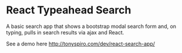 # React Typeahead Search
A basic search app that shows a bootstrap modal search form and, on typing, pulls in search results via ajax and React.

See a demo here http://tonyspiro.com/dev/react-search-app/
